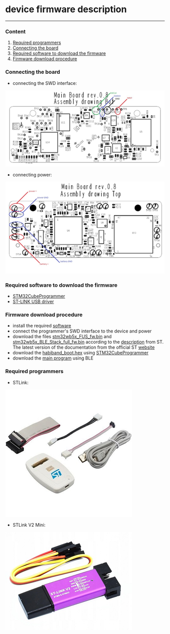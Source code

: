 # device firmware description
___
### Content
1. [Required programmers](#required-programmers)
2. [Connecting the board](#connecting-the-board)
3. [Required software to download the firmware](#required-software-to-download-the-firmware)
4. [Firmware download procedure](#firmware-download-procedure)

### Connecting the board
  - connecting the SWD interface:
  
  ![connecting the SWD interface](pins_for_the_programmer.jpg)
  
  - connecting power:
  
  ![connecting power](pins_for_the_power.jpg)
  
### Required software to download the firmware
  - [STM32CubeProgrammer](https://www.st.com/en/development-tools/stm32cubeprog.html)
  - [ST-LINK USB driver](https://www.st.com/en/development-tools/stsw-link009.html)
  
### Firmware download procedure
  - install the required [software](#required_software_to_download_the_firmware)
  - connect the programmer's SWD interface to the device and power
  - download the files [stm32wb5x_FUS_fw.bin](stm32wb5x_FUS_fw.bin) and [stm32wb5x_BLE_Stack_full_fw.bin](stm32wb5x_BLE_Stack_full_fw.bin) according to the [description](Release_Notes.html) from ST. The latest version of the documentation from the official ST [website](https://github.com/STMicroelectronics/STM32CubeWB/tree/master/Projects/STM32WB_Copro_Wireless_Binaries/STM32WB5x)
  - download the [habiband_boot.hex](habiband_boot.hex) using [STM32CubeProgrammer]()
  - download the [main program](habiband_test_blink_red.bin) using BLE

### Required programmers
  - STLink:
  
  ![STLink](STLink.jpg)
  
  - STLink V2 Mini:
  
  ![STLink V2 Mini](STLink_V2_Mini.jpg)

